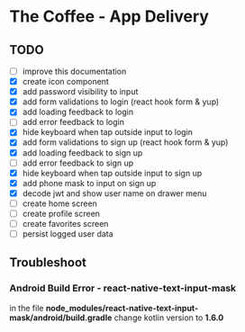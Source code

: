 # The Coffee - App Delivery

## TODO

- [ ] improve this documentation
- [x] create icon component
- [x] add password visibility to input
- [x] add form validations to login (react hook form & yup)
- [x] add loading feedback to login
- [ ] add error feedback to login
- [x] hide keyboard when tap outside input to login
- [x] add form validations to sign up (react hook form & yup)
- [x] add loading feedback to sign up
- [ ] add error feedback to sign up
- [x] hide keyboard when tap outside input to sign up
- [x] add phone mask to input on sign up
- [x] decode jwt and show user name on drawer menu
- [ ] create home screen
- [ ] create profile screen
- [ ] create favorites screen
- [ ] persist logged user data

## Troubleshoot

### Android Build Error - react-native-text-input-mask

in the file **node_modules/react-native-text-input-mask/android/build.gradle** change kotlin version to **1.6.0**
